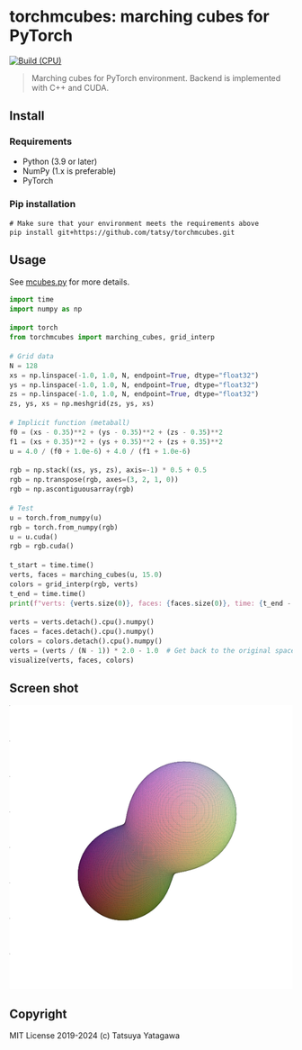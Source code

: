 torchmcubes: marching cubes for PyTorch
===

[![Build (CPU)](https://github.com/tatsy/torchmcubes/actions/workflows/build.yml/badge.svg?branch=master)](https://github.com/tatsy/torchmcubes/actions/workflows/build.yml)

> Marching cubes for PyTorch environment. Backend is implemented with C++ and CUDA.

## Install

### Requirements

- Python (3.9 or later)
- NumPy (1.x is preferable)
- PyTorch

### Pip installation

```shell
# Make sure that your environment meets the requirements above
pip install git+https://github.com/tatsy/torchmcubes.git
```

## Usage

See [mcubes.py](./mcubes.py) for more details.

```python
import time
import numpy as np

import torch
from torchmcubes import marching_cubes, grid_interp

# Grid data
N = 128
xs = np.linspace(-1.0, 1.0, N, endpoint=True, dtype="float32")
ys = np.linspace(-1.0, 1.0, N, endpoint=True, dtype="float32")
zs = np.linspace(-1.0, 1.0, N, endpoint=True, dtype="float32")
zs, ys, xs = np.meshgrid(zs, ys, xs)

# Implicit function (metaball)
f0 = (xs - 0.35)**2 + (ys - 0.35)**2 + (zs - 0.35)**2
f1 = (xs + 0.35)**2 + (ys + 0.35)**2 + (zs + 0.35)**2
u = 4.0 / (f0 + 1.0e-6) + 4.0 / (f1 + 1.0e-6)

rgb = np.stack((xs, ys, zs), axis=-1) * 0.5 + 0.5
rgb = np.transpose(rgb, axes=(3, 2, 1, 0))
rgb = np.ascontiguousarray(rgb)

# Test
u = torch.from_numpy(u)
rgb = torch.from_numpy(rgb)
u = u.cuda()
rgb = rgb.cuda()

t_start = time.time()
verts, faces = marching_cubes(u, 15.0)
colors = grid_interp(rgb, verts)
t_end = time.time()
print(f"verts: {verts.size(0)}, faces: {faces.size(0)}, time: {t_end - t_start:.2f}s")

verts = verts.detach().cpu().numpy()
faces = faces.detach().cpu().numpy()
colors = colors.detach().cpu().numpy()
verts = (verts / (N - 1)) * 2.0 - 1.0  # Get back to the original space
visualize(verts, faces, colors)
```

## Screen shot

![metaball.png](./metaball.png)

## Copyright

MIT License 2019-2024 (c) Tatsuya Yatagawa
